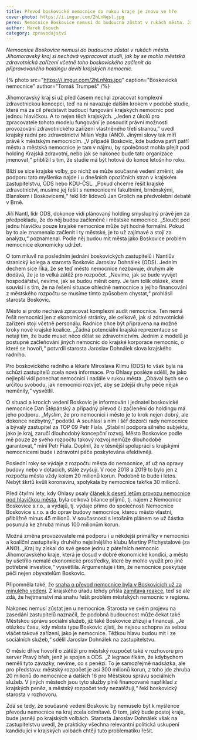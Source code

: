 ```yaml
---
title: Převod boskovické nemocnice do rukou kraje je znovu ve hře
cover-photo: https://i.imgur.com/2hLnNqsl.jpg
perex: Nemocnice Boskovice nemusí do budoucna zůstat v rukách města. Jihomoravský kraj si nechává vypracovat studii, jak městská zdravotnická zařízení včetně boskovického začlenit do připravovaného holdingu.
author: Marek Osouch
category: zpravodajství
---
```


*Nemocnice Boskovice nemusí do budoucna zůstat v rukách města. Jihomoravský kraj si nechává vypracovat studii, jak by se mohla městská zdravotnická zařízení včetně toho boskovického začlenit do připravovaného holdingu devíti krajských nemocnic.*

{% photo src="https://i.imgur.com/2hLnNqs.jpg" caption="Boskovická nemocnice" author="Tomáš Trumpeš" /%}

Jihomoravský kraj si už před časem nechal zpracovat komplexní zdravotnickou koncepci, teď na ni navazuje dalším krokem v podobě studie, která má za cíl představit budoucí fungování krajských nemocnic pod jednou hlavičkou. A to nejen těch krajských. „Jeden z úkolů pro zpracovatele tohoto modelu fungování je posoudit právní možnosti provozování zdravotnického zařízení vlastněného třetí stranou,” uvedl krajský radní pro zdravotnictví Milan Vojta (ANO). Jinými slovy tak míří právě k městským nemocnicím. „V případě Boskovic, kde budova patří patří městu a městská nemocnice je tam v nájmu, by společnost mohla přejít pod holding Krajská zdravotní, nebo jak se nakonec bude tato organizace jmenovat,“ přiblížil s tím, že studie má být hotová do konce letošního roku.

Blíží se sice krajské volby, po nichž se může současné vedení změnit, ale podporu tato myšlenka najde i u dnešních opozičních stran v krajském zastupitelstvu, ODS nebo KDU-ČSL. „Pokud chceme řešit krajské zdravotnictví, musíme jej řešit s nemocnicemi fakultními, brněnskými, Blanskem i Boskovicemi,“ řekl lídr lidovců Jan Grolich na předvolební debatě v Brně.

Jiří Nantl, lídr ODS, dokonce vidí plánovaný holding smysluplný právě jen za předpokladu, že do něj budou začleněné i městské nemocnice. „Sloučit pod jednu hlavičku pouze krajské nemocnice může být hodně formální. Pokud by to ale znamenalo začlenit i ty městské, je to už zajímavé a stojí za analýzu,“ poznamenal. Podle něj budou mít města jako Boskovice problém nemocnice ekonomicky udržet.

O tom mluvil na posledním jednání boskovických zastupitelů i Nantlův stranický kolega a starosta Boskovic Jaroslav Dohnálek (ODS). Jedním dechem sice říká, že se teď město nemocnice nezbavuje, druhým ale dodává, že je to velká zátěž pro rozpočet. „Nevíme, jak se bude vyvíjet hospodářství, nevíme, jak se budou měnit ceny. Je tam tolik otázek, které souvisí i s tím, že na řešení situace ohledně nemocnice a jejího financování z městského rozpočtu se musíme tímto způsobem chystat,“ prohlásil starosta Boskovic.

Město si proto nechává zpracovat komplexní audit nemocnice. Ten nemá řešit nemocnici jen z ekonomické stránky, ale celkově, jak si zdravotnické zařízení stojí včetně personálu. Radnice chce být připravena na možné kroky nové krajské koalice. „Žádná potenciální krajská reprezentace se netají tím, že bude muset něco dělat se zdravotnictvím. Jedním z modelů je postupné začleňování jiných nemocnic do krajské korporace nemocnic, o které se hovoří,“ potvrdil starosta Jaroslav Dohnálek slova krajského radního.

Pro boskovického radního a lékaře Miroslava Klímu (ODS) to však byla na schůzi zastupitelů zcela nová informace. Pro Ohlasy posléze sdělil, že jako nejlepší vidí ponechat nemocnici i nadále v rukou města. „Obával bych se o určitou svobodu, jak nemocnici rozvíjet, aby se zdejší druhy péče nějak neměnily,“ vysvětlil.

O situaci a krocích vedení Boskovic je informován i jednatel boskovické nemocnice Dan Štěpánský a případný převod či začlenění do holdingu má jeho podporu. „Myslím, že pro nemocnici i město je to krok nejen dobrý, ale dokonce nezbytný,“ podotkl. A souhlasí s ním i šéf dozorčí rady nemocnice a bývalý zastupitel za TOP 09 Petr Fiala. „Stabilní podpora silného subjektu, jako je kraj, zaručí dlouhodobý koncepční rozvoj. Město Boskovice podle mě pouze ze svého rozpočtu takový rozvoj nemůže dlouhodobě garantovat,“ míní Petr Fiala. Doplnil, že v těsnější spolupráci s krajskými nemocnicemi bude i zdravotní péče poskytována efektivněji.

Poslední roky se výdaje z rozpočtu města do nemocnice, ať už na opravy budovy nebo v dotacích, stále zvyšují. V roce 2018 a 2019 to bylo jen z rozpočtu města vždy kolem 20 milionů korun. Podobně to bude i letos. Nebýt škrtů kvůli koronaviru, spolykala by nemocnice takřka 30 milionů.

Před čtyřmi lety, kdy Ohlasy psaly [článek k deseti letům provozu nemocnice pod hlavičkou města](https://ohlasy.info/clanky/2016/03/hospodareni-nemocnice.html), byla celková bilance příjmů, tj. nájem z Nemocnice Boskovice s.r.o., a výdajů, tj. výdaje přímo do společnosti Nemocnice Boskovice s.r.o. a do oprav budovy nemocnice, kterou město vlastní, přibližně minus 45 milionů. V současnosti s letošním plánem se už částka posunula ke zhruba minus 100 milionům korun.

Možná změna provozovatele má podporu i u někdejší primářky v nemocnici a koaliční zastupitelky druhého nejsilnějšího klubu Martiny Přichystalové (za ANO). „Kraj by získal do své gesce jednu z páteřních nemocnic Jihomoravského kraje, která je dosud v dobré ekonomické kondici, a město by ušetřilo nemalé ekonomické prostředky, které by mohlo využít pro jiné potřebné investice,“ vysvětlila. Argumentuje i tím, že nemocnice poskytuje péči nejen obyvatelům Boskovic.

Připomněla také, že [snaha o převod nemocnice byla v Boskovicích už za minulého vedení](https://ohlasy.info/clanky/2017/10/prevod-nemocnice.html). Z krajského úřadu tehdy přišla [zamítavá reakce](https://ohlasy.info/clanky/2017/10/nemocnice-zustane.html), teď se ale zdá, že hejtmanství má snahu řešit problém městských nemocnic v regionu.

Nakonec nemusí zůstat jen u nemocnice. Starosta ve svém projevu na zasedání zastupitelů naznačil, že podobná budoucnost může čekat také Městskou správu sociální služeb, již také Boskovice zřizují a financují. „Je otázkou času, kdy města typu Boskovic zjistí, že nejsou schopna za sebou vláčet takové zařízení, jako je nemocnice. Těžkou hlavu budou mít i ze sociálních služeb,“ sdělil Jaroslav Dohnálek na zastupitelstvu.

O měsíc dříve hovořil o zátěži pro městský rozpočet také v rozhovoru pro server Pravý břeh, jenž je spojen s ODS. „Z legrace říkám, že kdybychom neměli tyto závazky, nevíme, co s penězi. To je samozřejmě nadsázka, ale pro představu: městský rozpočet je asi 300 milionů korun, z toho jde zhruba 20 milionů do nemocnice a dalších 16 pro Městskou správu sociálních služeb. V jiných městech jsou tyto služby plně financované například z krajských peněz, a městský rozpočet tedy nezatěžují,“ řekl boskovický starosta v rozhovoru.

Zdá se tedy, že současné vedení Boskovic by nemuselo být k myšlence převodu nemocnice na kraj zcela odmítavé. O tom, jaký bude postoj kraje, bude jasněji po krajských volbách. Starosta Jaroslav Dohnálek však na zastupitelstvu uvedl, že prakticky všechna relevantní politická uskupení kandidující v krajských volbách chtějí tuto problematiku řešit.
